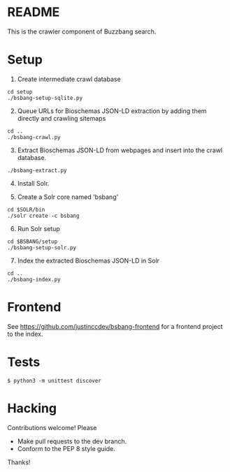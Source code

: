 # README #

This is the crawler component of Buzzbang search.

# Setup #

1. Create intermediate crawl database
```
cd setup
./bsbang-setup-sqlite.py
```

2. Queue URLs for Bioschemas JSON-LD extraction by adding them directly and crawling sitemaps
```
cd ..
./bsbang-crawl.py
```

3. Extract Bioschemas JSON-LD from webpages and insert into the crawl database.
```
./bsbang-extract.py
```

4. Install Solr.

5. Create a Solr core named 'bsbang' 
```
cd $SOLR/bin
./solr create -c bsbang
```

6. Run Solr setup
```
cd $BSBANG/setup
./bsbang-setup-solr.py
```

7. Index the extracted Bioschemas JSON-LD in Solr
```
cd ..
./bsbang-index.py
```

# Frontend #

See https://github.com/justinccdev/bsbang-frontend for a frontend project to the index.

# Tests #

```
$ python3 -m unittest discover
```

# Hacking #

Contributions welcome!  Please

* Make pull requests to the dev branch.
* Conform to the PEP 8 style guide.

Thanks!
